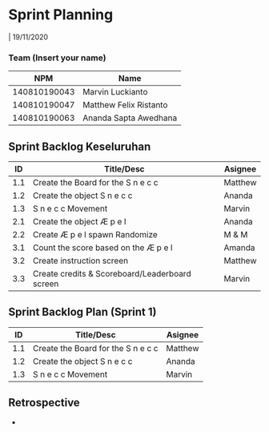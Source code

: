 # Sprint Planning 
| 19/11/2020

### Team (Insert your name)
| NPM           | Name                   |
| ------------- |------------------------|
| 140810190043  | Marvin Luckianto       |
| 140810190047  | Matthew Felix Ristanto |
| 140810190063  | Ananda Sapta Awedhana  |

## Sprint Backlog Keseluruhan 
| ID  | Title/Desc                                     | Asignee | 
| --- | ---------------------------------------------- | ------- |
| 1.1 | Create the Board for the S n e c c             | Matthew |
| 1.2 | Create the object S n e c c                    | Ananda  |
| 1.3 | S n e c c Movement                             | Marvin  |
| 2.1 | Create the object Æ p e l                      | Ananda  |
| 2.2 | Create Æ p e l spawn Randomize                 | M & M   |
| 3.1 | Count the score based on the Æ p e l           | Amanda  |
| 3.2 | Create instruction screen                      | Matthew |
| 3.3 | Create credits & Scoreboard/Leaderboard screen | Marvin  |

## Sprint Backlog Plan (Sprint 1)
| ID  | Title/Desc                                     | Asignee | 
| --- | ---------------------------------------------- | ------- |
| 1.1 | Create the Board for the S n e c c             | Matthew |
| 1.2 | Create the object S n e c c                    | Ananda  |
| 1.3 | S n e c c Movement                             | Marvin  |

## Retrospective
 -
